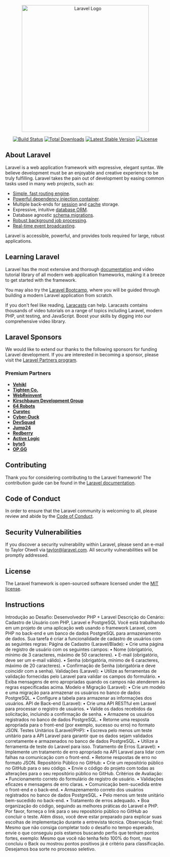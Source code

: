 <p align="center"><a href="https://laravel.com" target="_blank"><img src="https://raw.githubusercontent.com/laravel/art/master/logo-lockup/5%20SVG/2%20CMYK/1%20Full%20Color/laravel-logolockup-cmyk-red.svg" width="400" alt="Laravel Logo"></a></p>

<p align="center">
<a href="https://github.com/laravel/framework/actions"><img src="https://github.com/laravel/framework/workflows/tests/badge.svg" alt="Build Status"></a>
<a href="https://packagist.org/packages/laravel/framework"><img src="https://img.shields.io/packagist/dt/laravel/framework" alt="Total Downloads"></a>
<a href="https://packagist.org/packages/laravel/framework"><img src="https://img.shields.io/packagist/v/laravel/framework" alt="Latest Stable Version"></a>
<a href="https://packagist.org/packages/laravel/framework"><img src="https://img.shields.io/packagist/l/laravel/framework" alt="License"></a>
</p>

## About Laravel

Laravel is a web application framework with expressive, elegant syntax. We believe development must be an enjoyable and creative experience to be truly fulfilling. Laravel takes the pain out of development by easing common tasks used in many web projects, such as:

- [Simple, fast routing engine](https://laravel.com/docs/routing).
- [Powerful dependency injection container](https://laravel.com/docs/container).
- Multiple back-ends for [session](https://laravel.com/docs/session) and [cache](https://laravel.com/docs/cache) storage.
- Expressive, intuitive [database ORM](https://laravel.com/docs/eloquent).
- Database agnostic [schema migrations](https://laravel.com/docs/migrations).
- [Robust background job processing](https://laravel.com/docs/queues).
- [Real-time event broadcasting](https://laravel.com/docs/broadcasting).

Laravel is accessible, powerful, and provides tools required for large, robust applications.

## Learning Laravel

Laravel has the most extensive and thorough [documentation](https://laravel.com/docs) and video tutorial library of all modern web application frameworks, making it a breeze to get started with the framework.

You may also try the [Laravel Bootcamp](https://bootcamp.laravel.com), where you will be guided through building a modern Laravel application from scratch.

If you don't feel like reading, [Laracasts](https://laracasts.com) can help. Laracasts contains thousands of video tutorials on a range of topics including Laravel, modern PHP, unit testing, and JavaScript. Boost your skills by digging into our comprehensive video library.

## Laravel Sponsors

We would like to extend our thanks to the following sponsors for funding Laravel development. If you are interested in becoming a sponsor, please visit the [Laravel Partners program](https://partners.laravel.com).

### Premium Partners

- **[Vehikl](https://vehikl.com/)**
- **[Tighten Co.](https://tighten.co)**
- **[WebReinvent](https://webreinvent.com/)**
- **[Kirschbaum Development Group](https://kirschbaumdevelopment.com)**
- **[64 Robots](https://64robots.com)**
- **[Curotec](https://www.curotec.com/services/technologies/laravel/)**
- **[Cyber-Duck](https://cyber-duck.co.uk)**
- **[DevSquad](https://devsquad.com/hire-laravel-developers)**
- **[Jump24](https://jump24.co.uk)**
- **[Redberry](https://redberry.international/laravel/)**
- **[Active Logic](https://activelogic.com)**
- **[byte5](https://byte5.de)**
- **[OP.GG](https://op.gg)**

## Contributing

Thank you for considering contributing to the Laravel framework! The contribution guide can be found in the [Laravel documentation](https://laravel.com/docs/contributions).

## Code of Conduct

In order to ensure that the Laravel community is welcoming to all, please review and abide by the [Code of Conduct](https://laravel.com/docs/contributions#code-of-conduct).

## Security Vulnerabilities

If you discover a security vulnerability within Laravel, please send an e-mail to Taylor Otwell via [taylor@laravel.com](mailto:taylor@laravel.com). All security vulnerabilities will be promptly addressed.

## License

The Laravel framework is open-sourced software licensed under the [MIT license](https://opensource.org/licenses/MIT).

## Instructions
Introdução ao Desafio: Desenvolvedor PHP + Laravel
Descrição do Cenário: Cadastro de Usuário com PHP, Laravel e PostgreSQL
Você está trabalhando em um projeto de uma aplicação web usando o framework
Laravel, com PHP no back-end e um banco de dados PostgreSQL para armazenamento
de dados. Sua tarefa é criar a funcionalidade de cadastro de usuários com as seguintes
regras:
Página de Cadastro (Laravel/Blade):
• Crie uma página de registro de usuário com os seguintes campos:
• Nome (obrigatório, mínimo de 3 caracteres, máximo de 50 caracteres).
• E-mail (obrigatório, deve ser um e-mail válido).
• Senha (obrigatória, mínimo de 6 caracteres, máximo de 20 caracteres).
• Confirmação de Senha (obrigatória e deve coincidir com a senha).
Validações (Laravel):
• Utilize as ferramentas de validação fornecidas pelo Laravel para validar os
campos do formulário.
• Exiba mensagens de erro apropriadas quando os campos não atenderem às
regras especificadas acima.
Modelo e Migração (Laravel):
• Crie um modelo e uma migração para armazenar os usuários no banco de dados
PostgreSQL.
• Configure a tabela para armazenar as informações dos usuários.
API de Back-end (Laravel):
• Crie uma API RESTful em Laravel para processar o registro de usuários.
• Valide os dados recebidos da solicitação, incluindo a confirmação de senha.
• Armazene os usuários registrados no banco de dados PostgreSQL.
• Retorne uma resposta apropriada para o front-end (por exemplo, sucesso ou
erro) no formato JSON.
Testes Unitários (Laravel/PHP):
• Escreva pelo menos um teste unitário para a API Laravel para garantir que os
dados sejam validados corretamente e armazenados no banco de dados
PostgreSQL.
• Utilize a ferramenta de teste do Laravel para isso.
Tratamento de Erros (Laravel):
• Implemente um tratamento de erro apropriado na API Laravel para lidar com
falhas na comunicação com o front-end.
• Retorne respostas de erro no formato JSON.
Repositório Público no GitHub:
• Crie um repositório público no GitHub para o seu código.
• Envie o código do projeto com todas as alterações para o seu repositório público
no GitHub.
Critérios de Avaliação:
• Funcionamento correto do formulário de registro de usuário.
• Validações eficazes e mensagens de erro claras.
• Comunicação bem-sucedida entre o front-end e o back-end.
• Armazenamento correto dos usuários registrados no banco de dados
PostgreSQL.
• Pelo menos um teste unitário bem-sucedido no back-end.
• Tratamento de erros adequado.
• Boa organização do código, seguindo as melhores práticas do Laravel e PHP.
Por favor, forneça o link para o seu repositório público no GitHub ao concluir o teste.
Além disso, você deve estar preparado para explicar suas escolhas de implementação
durante a entrevista técnica.
Observação final:
Mesmo que não consiga completar todo o desafio no tempo esperado, envie o que
conseguiu pois estamos buscando perfis que tenham pontos fortes, exemplo: Mesmo
que você não tenha feito 100% do front, mas concluiu o Back ou mostrou pontos
positivos já é critério para classificação.
Desejamos boa sorte no processo seletivo.